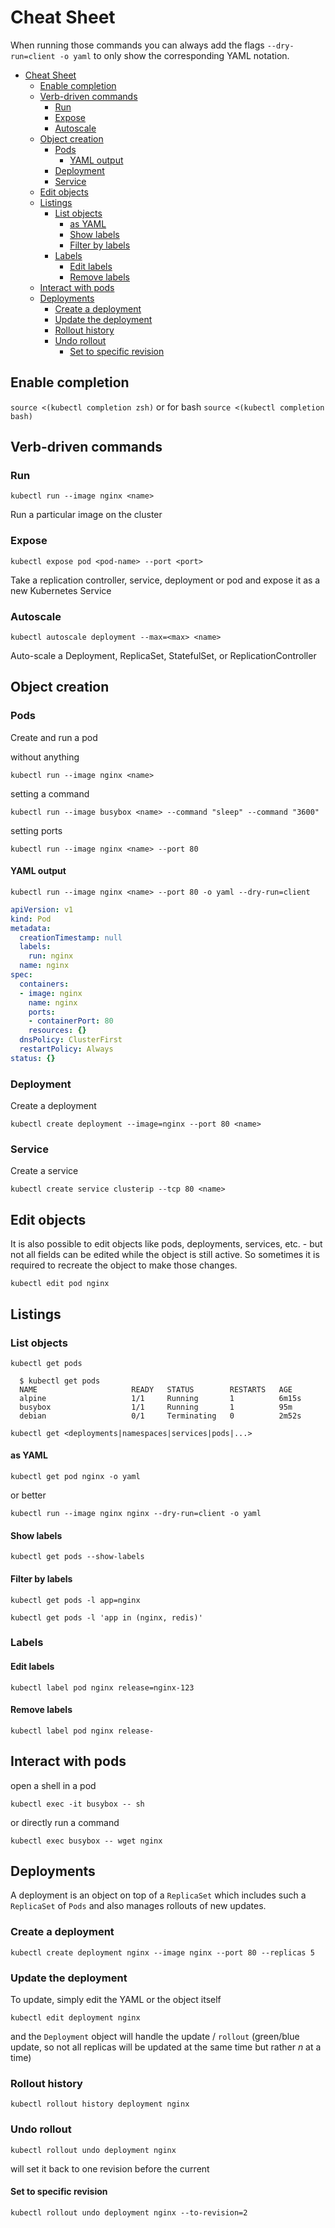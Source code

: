 # Cheat Sheet

When running those commands you can always add the flags `--dry-run=client -o yaml` to only show the corresponding YAML notation.

- [Cheat Sheet](#cheat-sheet)
  - [Enable completion](#enable-completion)
  - [Verb-driven commands](#verb-driven-commands)
    - [Run](#run)
    - [Expose](#expose)
    - [Autoscale](#autoscale)
  - [Object creation](#object-creation)
    - [Pods](#pods)
      - [YAML output](#yaml-output)
    - [Deployment](#deployment)
    - [Service](#service)
  - [Edit objects](#edit-objects)
  - [Listings](#listings)
    - [List objects](#list-objects)
      - [as YAML](#as-yaml)
      - [Show labels](#show-labels)
      - [Filter by labels](#filter-by-labels)
    - [Labels](#labels)
      - [Edit labels](#edit-labels)
      - [Remove labels](#remove-labels)
  - [Interact with pods](#interact-with-pods)
  - [Deployments](#deployments)
    - [Create a deployment](#create-a-deployment)
    - [Update the deployment](#update-the-deployment)
    - [Rollout history](#rollout-history)
    - [Undo rollout](#undo-rollout)
      - [Set to specific revision](#set-to-specific-revision)

## Enable completion

`source <(kubectl completion zsh)` or for bash `source <(kubectl completion bash)`

## Verb-driven commands

### Run

`kubectl run --image nginx <name>`

Run a particular image on the cluster

### Expose

`kubectl expose pod <pod-name> --port <port>`

Take a replication controller, service, deployment or pod and expose it as a new Kubernetes Service

### Autoscale

`kubectl autoscale deployment --max=<max> <name>`

Auto-scale a Deployment, ReplicaSet, StatefulSet, or ReplicationController

## Object creation

### Pods

Create and run a pod

without anything

`kubectl run --image nginx <name>`

setting a command

`kubectl run --image busybox <name> --command "sleep" --command "3600"`

setting ports

`kubectl run --image nginx <name> --port 80`

#### YAML output

`kubectl run --image nginx <name> --port 80 -o yaml --dry-run=client`

```YAML
apiVersion: v1
kind: Pod
metadata:
  creationTimestamp: null
  labels:
    run: nginx
  name: nginx
spec:
  containers:
  - image: nginx
    name: nginx
    ports:
    - containerPort: 80
    resources: {}
  dnsPolicy: ClusterFirst
  restartPolicy: Always
status: {}
```

### Deployment

Create a deployment

`kubectl create deployment --image=nginx --port 80 <name>`

### Service

Create a service

`kubectl create service clusterip --tcp 80 <name>`

## Edit objects

It is also possible to edit objects like pods, deployments, services, etc. - but not all fields can be edited while the object is still active.
So sometimes it is required to recreate the object to make those changes.

`kubectl edit pod nginx`

## Listings

### List objects

`kubectl get pods`

```shell
  $ kubectl get pods
  NAME                     READY   STATUS        RESTARTS   AGE
  alpine                   1/1     Running       1          6m15s
  busybox                  1/1     Running       1          95m
  debian                   0/1     Terminating   0          2m52s
```

`kubectl get <deployments|namespaces|services|pods|...>`

#### as YAML

`kubectl get pod nginx -o yaml`

or better

`kubectl run --image nginx nginx --dry-run=client -o yaml`

#### Show labels

`kubectl get pods --show-labels`

#### Filter by labels

`kubectl get pods -l app=nginx`

`kubectl get pods -l 'app in (nginx, redis)'`

### Labels

#### Edit labels

`kubectl label pod nginx release=nginx-123`

#### Remove labels

`kubectl label pod nginx release-`

## Interact with pods

open a shell in a pod

`kubectl exec -it busybox -- sh`

or directly run a command

`kubectl exec busybox -- wget nginx`

## Deployments

A deployment is an object on top of a `ReplicaSet` which includes such a `ReplicaSet` of `Pods` and also manages rollouts of new updates.

### Create a deployment

`kubectl create deployment nginx --image nginx --port 80 --replicas 5`

### Update the deployment

To update, simply edit the YAML or the object itself

`kubectl edit deployment nginx`

and the `Deployment` object will handle the update / `rollout` (green/blue update, so not all replicas will be updated at the same time but rather _n_ at a time)

### Rollout history

`kubectl rollout history deployment nginx`

### Undo rollout

`kubectl rollout undo deployment nginx`

will set it back to one revision before the current

#### Set to specific revision

`kubectl rollout undo deployment nginx --to-revision=2`